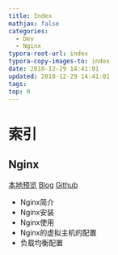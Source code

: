 ```yaml
---
title: Index
mathjax: false
categories:
  - Dev
  - Nginx
typora-root-url: index
typora-copy-images-to: index
date: 2018-12-29 14:41:01
updated: 2018-12-29 14:41:01
tags:
top: 0
---
```



# 索引 
 
## Nginx 
[本地预览](Nginx.md)    [Blog](http://blog.kuma8866.top/posts/1706463495/)     [Github](https://github.com/KumaDocCenter/Nginx/blob/master/doc/md/Nginx.md)
 
* Nginx简介
* Nginx安装
* Nginx使用
* Nginx的虚拟主机的配置
* 负载均衡配置
 
